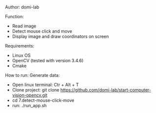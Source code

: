 
Author: domi-lab

Function:

- Read image
- Detect mouse click and move
- Display image and draw coordinators on screen

Requirements:
- Linux OS
- OpenCV (tested with version 3.4.6)
- Cmake

How to run:
Generate data:
- Open linux terminal: Ctr + Alt + T 
- Clone project: git clone https://github.com/domi-lab/start-computer-vision-opencv.git
- cd 7.detect-mouse-click-move
- run: ./run_app.sh


